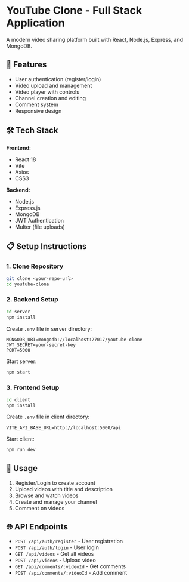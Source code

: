 # YouTube Clone - Full Stack Application

A modern video sharing platform built with React, Node.js, Express, and MongoDB.

## 🚀 Features

- User authentication (register/login)
- Video upload and management
- Video player with controls
- Channel creation and editing
- Comment system
- Responsive design

## 🛠️ Tech Stack

**Frontend:**
- React 18
- Vite
- Axios
- CSS3

**Backend:**
- Node.js
- Express.js
- MongoDB
- JWT Authentication
- Multer (file uploads)

## 📋 Setup Instructions

### 1. Clone Repository
```bash
git clone <your-repo-url>
cd youtube-clone
```

### 2. Backend Setup
```bash
cd server
npm install
```

Create `.env` file in server directory:
```env
MONGODB_URI=mongodb://localhost:27017/youtube-clone
JWT_SECRET=your-secret-key
PORT=5000
```

Start server:
```bash
npm start
```

### 3. Frontend Setup
```bash
cd client
npm install
```

Create `.env` file in client directory:
```env
VITE_API_BASE_URL=http://localhost:5000/api
```

Start client:
```bash
npm run dev
```

## 📱 Usage

1. Register/Login to create account
2. Upload videos with title and description
3. Browse and watch videos
4. Create and manage your channel
5. Comment on videos

## 🌐 API Endpoints

- `POST /api/auth/register` - User registration
- `POST /api/auth/login` - User login
- `GET /api/videos` - Get all videos
- `POST /api/videos` - Upload video
- `GET /api/comments/:videoId` - Get comments
- `POST /api/comments/:videoId` - Add comment

